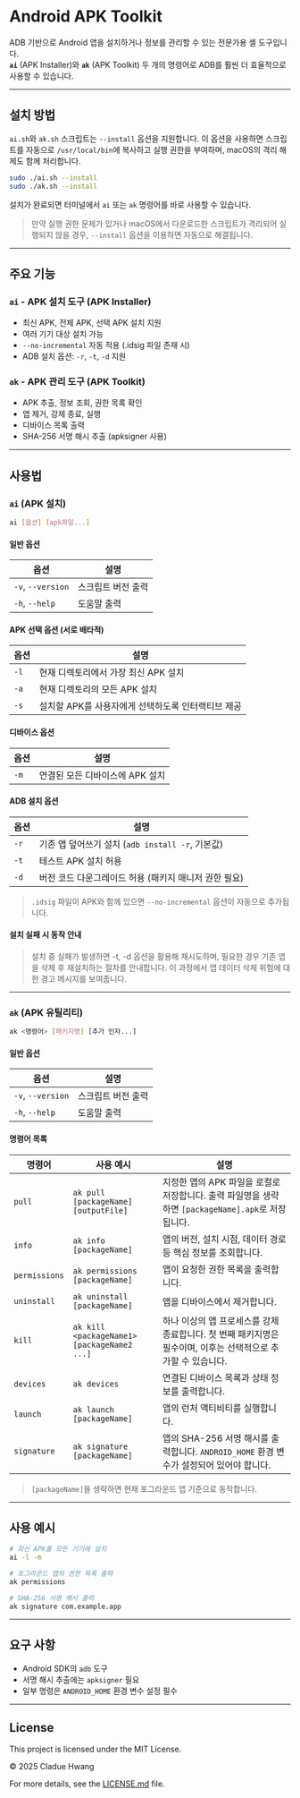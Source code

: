 # Android APK Toolkit

ADB 기반으로 Android 앱을 설치하거나 정보를 관리할 수 있는 전문가용 셸 도구입니다.  
**`ai`** (APK Installer)와 **`ak`** (APK Toolkit) 두 개의 명령어로 ADB를 훨씬 더 효율적으로 사용할 수 있습니다.

---

## 설치 방법

`ai.sh`와 `ak.sh` 스크립트는 `--install` 옵션을 지원합니다. 이 옵션을 사용하면 스크립트를 자동으로 `/usr/local/bin`에 복사하고 실행 권한을 부여하며, macOS의 격리 해제도 함께 처리합니다.

```bash
sudo ./ai.sh --install
sudo ./ak.sh --install
```

설치가 완료되면 터미널에서 `ai` 또는 `ak` 명령어를 바로 사용할 수 있습니다.

> 만약 실행 권한 문제가 있거나 macOS에서 다운로드한 스크립트가 격리되어 실행되지 않을 경우, `--install` 옵션을 이용하면 자동으로 해결됩니다.

---

## 주요 기능

### `ai` - APK 설치 도구 (APK Installer)

- 최신 APK, 전체 APK, 선택 APK 설치 지원
- 여러 기기 대상 설치 가능
- `--no-incremental` 자동 적용 (.idsig 파일 존재 시)
- ADB 설치 옵션: `-r`, `-t`, `-d` 지원

### `ak` - APK 관리 도구 (APK Toolkit)

- APK 추출, 정보 조회, 권한 목록 확인
- 앱 제거, 강제 종료, 실행
- 디바이스 목록 출력
- SHA-256 서명 해시 추출 (apksigner 사용)

---

## 사용법

### `ai` (APK 설치)

```bash
ai [옵션] [apk파일...]
```

#### 일반 옵션

| 옵션            | 설명                                |
|-----------------|-------------------------------------|
| `-v`, `--version` | 스크립트 버전 출력                   |
| `-h`, `--help`    | 도움말 출력                         |

#### APK 선택 옵션 (서로 배타적)

| 옵션 | 설명                                      |
|------|-------------------------------------------|
| `-l` | 현재 디렉토리에서 가장 최신 APK 설치         |
| `-a` | 현재 디렉토리의 모든 APK 설치                |
| `-s` | 설치할 APK를 사용자에게 선택하도록 인터랙티브 제공 |

#### 디바이스 옵션

| 옵션 | 설명                                      |
|------|-------------------------------------------|
| `-m` | 연결된 모든 디바이스에 APK 설치             |

#### ADB 설치 옵션

| 옵션 | 설명                                                  |
|------|-------------------------------------------------------|
| `-r` | 기존 앱 덮어쓰기 설치 (`adb install -r`, 기본값)     |
| `-t` | 테스트 APK 설치 허용                                  |
| `-d` | 버전 코드 다운그레이드 허용 (패키지 매니저 권한 필요) |

> `.idsig` 파일이 APK와 함께 있으면 `--no-incremental` 옵션이 자동으로 추가됩니다.

#### 설치 실패 시 동작 안내

> 설치 중 실패가 발생하면 -t, -d 옵션을 활용해 재시도하며, 필요한 경우 기존 앱을 삭제 후 재설치하는 절차를 안내합니다.
> 이 과정에서 앱 데이터 삭제 위험에 대한 경고 메시지를 보여줍니다.

---

### `ak` (APK 유틸리티)

```bash
ak <명령어> [패키지명] [추가 인자...]
```

#### 일반 옵션

| 옵션            | 설명                                |
|-----------------|-------------------------------------|
| `-v`, `--version` | 스크립트 버전 출력                   |
| `-h`, `--help`    | 도움말 출력                         |

#### 명령어 목록

| 명령어        | 사용 예시 | 설명 |
|---------------|-----------|------|
| `pull`        | `ak pull [packageName] [outputFile]` | 지정한 앱의 APK 파일을 로컬로 저장합니다. 출력 파일명을 생략하면 `[packageName].apk`로 저장됩니다. |
| `info`        | `ak info [packageName]` | 앱의 버전, 설치 시점, 데이터 경로 등 핵심 정보를 조회합니다. |
| `permissions` | `ak permissions [packageName]` | 앱이 요청한 권한 목록을 출력합니다. |
| `uninstall`   | `ak uninstall [packageName]` | 앱을 디바이스에서 제거합니다. |
| `kill`        | `ak kill <packageName1> [packageName2 ...]` | 하나 이상의 앱 프로세스를 강제 종료합니다. 첫 번째 패키지명은 필수이며, 이후는 선택적으로 추가할 수 있습니다. |
| `devices`     | `ak devices` | 연결된 디바이스 목록과 상태 정보를 출력합니다. |
| `launch`      | `ak launch [packageName]` | 앱의 런처 액티비티를 실행합니다. |
| `signature`   | `ak signature [packageName]` | 앱의 SHA-256 서명 해시를 출력합니다. `ANDROID_HOME` 환경 변수가 설정되어 있어야 합니다. |

> `[packageName]`을 생략하면 현재 포그라운드 앱 기준으로 동작합니다.

---

## 사용 예시

```bash
# 최신 APK를 모든 기기에 설치
ai -l -m

# 포그라운드 앱의 권한 목록 출력
ak permissions

# SHA-256 서명 해시 출력
ak signature com.example.app
```

---

## 요구 사항

- Android SDK의 `adb` 도구
- 서명 해시 추출에는 `apksigner` 필요
- 일부 명령은 `ANDROID_HOME` 환경 변수 설정 필수

---

## License

This project is licensed under the MIT License.

© 2025 Cladue Hwang

For more details, see the [LICENSE.md](./LICENSE.md) file.